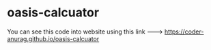 # oasis-calcuator

You can see this code into website using this link ---> https://coder-anurag.github.io/oasis-calcuator
